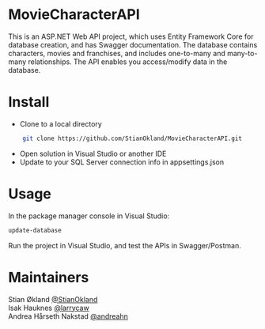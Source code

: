 # MovieCharacterAPI

This is an ASP.NET Web API project, which uses Entity Framework Core for database creation, and has Swagger documentation. The database contains characters, movies and franchises, and includes one-to-many and many-to-many relationships. The API enables you access/modify data in the database.

# Install

 - Clone to a local directory
```bash
    git clone https://github.com/StianOkland/MovieCharacterAPI.git
```
 - Open solution in Visual Studio or another IDE
 - Update to your SQL Server connection info in appsettings.json
    

# Usage

In the package manager console in Visual Studio:
```bash
update-database
```

Run the project in Visual Studio, and test the APIs in Swagger/Postman.


# Maintainers

Stian Økland [@StianOkland](https://github.com/StianOkland)<br />
Isak Hauknes [@larrycaw](https://github.com/larrycaw)<br />
Andrea Hårseth Nakstad [@andreahn](https://github.com/andreahn)